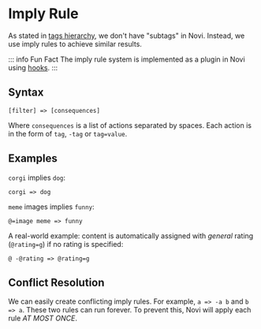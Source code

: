 # Imply Rule

As stated in [tags hierarchy](./object-and-tag.html#tags-hierarchy), we don't have "subtags" in Novi. Instead, we use imply rules to achieve similar results.

::: info Fun Fact
The imply rule system is implemented as a plugin in Novi using [hooks](./hook).
:::

## Syntax

```
[filter] => [consequences]
```

Where `consequences` is a list of actions separated by spaces. Each action is in the form of `tag`, `-tag` or `tag=value`.

## Examples

`corgi` implies `dog`:

```
corgi => dog
```

`meme` images implies `funny`:

```
@=image meme => funny
```

A real-world example: content is automatically assigned with *general* rating (`@rating=g`) if no rating is specified:

```
@ -@rating => @rating=g
```

## Conflict Resolution

We can easily create conflicting imply rules. For example, `a => -a b` and `b => a`. These two rules can run forever. To prevent this, Novi will apply each rule *AT MOST ONCE*.

